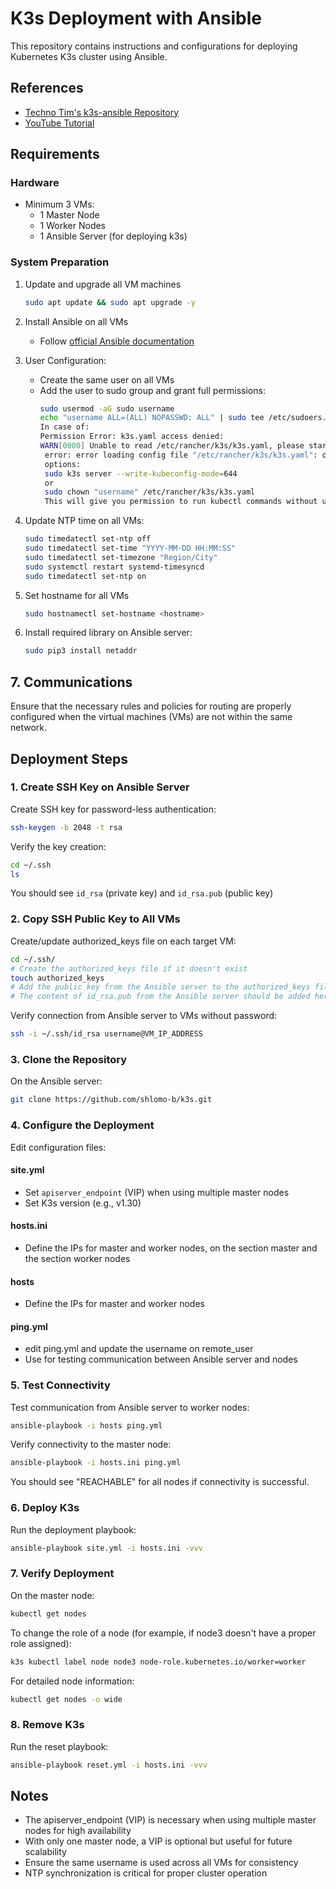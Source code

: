 # K3s Deployment with Ansible

This repository contains instructions and configurations for deploying Kubernetes K3s cluster using Ansible.

## References

- [Techno Tim's k3s-ansible Repository](https://github.com/techno-tim/k3s-ansible)
- [YouTube Tutorial](https://www.youtube.com/watch?v=CbkEWcUZ7zM)

## Requirements

### Hardware
- Minimum 3 VMs:
  - 1 Master Node
  - 1 Worker Nodes
  - 1 Ansible Server (for deploying k3s)

### System Preparation
1. Update and upgrade all VM machines
   ```bash
   sudo apt update && sudo apt upgrade -y
   ```

2. Install Ansible on all VMs
   - Follow [official Ansible documentation](https://docs.ansible.com/ansible/latest/installation_guide/installation_distros.html)

3. User Configuration:
   - Create the same user on all VMs
   - Add the user to sudo group and grant full permissions:
     ```bash
     sudo usermod -aG sudo username
     echo "username ALL=(ALL) NOPASSWD: ALL" | sudo tee /etc/sudoers.d/username
     In case of:
     Permission Error: k3s.yaml access denied:
     WARN[0000] Unable to read /etc/rancher/k3s/k3s.yaml, please start server with --write-kubeconfig-mode or --write-kubeconfig-group to modify kube config permissions 
      error: error loading config file "/etc/rancher/k3s/k3s.yaml": open /etc/rancher/k3s/k3s.yaml: permission denied
      options:
      sudo k3s server --write-kubeconfig-mode=644
      or
      sudo chown "username" /etc/rancher/k3s/k3s.yaml
      This will give you permission to run kubectl commands without using sudo.
     ```

4. Update NTP time on all VMs:
   ```bash
   sudo timedatectl set-ntp off
   sudo timedatectl set-time "YYYY-MM-DD HH:MM:SS"
   sudo timedatectl set-timezone "Region/City"
   sudo systemctl restart systemd-timesyncd
   sudo timedatectl set-ntp on
   ```

5. Set hostname for all VMs
   ```bash
   sudo hostnamectl set-hostname <hostname>
   ```

6. Install required library on Ansible server:
   ```bash
   sudo pip3 install netaddr
   ```
## 7. Communications

Ensure that the necessary rules and policies for routing are properly configured when the virtual machines (VMs) are not within the same network.



## Deployment Steps

### 1. Create SSH Key on Ansible Server

Create SSH key for password-less authentication:
```bash
ssh-keygen -b 2048 -t rsa
```

Verify the key creation:
```bash
cd ~/.ssh
ls
```
You should see `id_rsa` (private key) and `id_rsa.pub` (public key)

### 2. Copy SSH Public Key to All VMs

Create/update authorized_keys file on each target VM:
```bash
cd ~/.ssh/
# Create the authorized_keys file if it doesn't exist
touch authorized_keys
# Add the public key from the Ansible server to the authorized_keys file
# The content of id_rsa.pub from the Ansible server should be added here
```

Verify connection from Ansible server to VMs without password:
```bash
ssh -i ~/.ssh/id_rsa username@VM_IP_ADDRESS
```

### 3. Clone the Repository

On the Ansible server:
```bash
git clone https://github.com/shlomo-b/k3s.git
```

### 4. Configure the Deployment

Edit configuration files:

#### site.yml
- Set `apiserver_endpoint` (VIP) when using multiple master nodes
- Set K3s version (e.g., v1.30)

#### hosts.ini
- Define the IPs for master and worker nodes, on the section master and the section worker nodes

#### hosts
- Define the IPs for master and worker nodes

#### ping.yml
- edit ping.yml and update the username on remote_user
- Use for testing communication between Ansible server and nodes

### 5. Test Connectivity

Test communication from Ansible server to worker nodes:
```bash
ansible-playbook -i hosts ping.yml
```

Verify connectivity to the master node:
```bash
ansible-playbook -i hosts.ini ping.yml
```

You should see "REACHABLE" for all nodes if connectivity is successful.

### 6. Deploy K3s

Run the deployment playbook:
```bash
ansible-playbook site.yml -i hosts.ini -vvv
```

### 7. Verify Deployment

On the master node:
```bash
kubectl get nodes
```

To change the role of a node (for example, if node3 doesn't have a proper role assigned):
```bash
k3s kubectl label node node3 node-role.kubernetes.io/worker=worker
```

For detailed node information:
```bash
kubectl get nodes -o wide
```

### 8. Remove K3s

Run the reset playbook:
```bash
ansible-playbook reset.yml -i hosts.ini -vvv
```

## Notes

- The apiserver_endpoint (VIP) is necessary when using multiple master nodes for high availability
- With only one master node, a VIP is optional but useful for future scalability
- Ensure the same username is used across all VMs for consistency
- NTP synchronization is critical for proper cluster operation